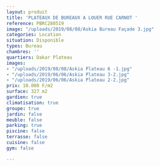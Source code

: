 ```yaml
---
layout: produit
title: 'PLATEAUX DE BUREAUX A LOUER RUE CARNOT '
reference: PBRC280519
image: "/uploads/2019/08/08/Askia Bureau Façade 3.jpg"
categories: Location
situation: Disponible
types: Bureau
chambres: ''
quartiers: Dakar Plateau
images:
- "/uploads/2019/08/08/Askia Plateau 6 -1.jpg"
- "/uploads/2019/06/06/Askia Plateau 3-2.jpg"
- "/uploads/2019/06/06/Askia Plateau 2-2.jpg"
prix: 10.000 F/m2
surface: 327 m2
gardien: true
climatisation: true
groupe: true
jardin: false
meuble: false
parking: true
piscine: false
terrasse: false
cuisine: false
gym: false

---
```

